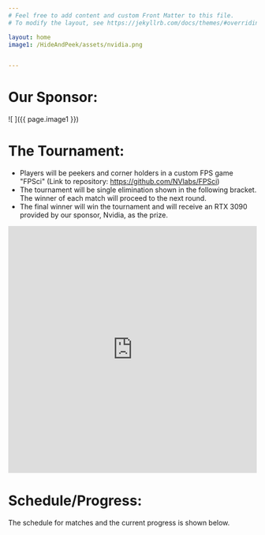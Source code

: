 ```yaml
---
# Feel free to add content and custom Front Matter to this file.
# To modify the layout, see https://jekyllrb.com/docs/themes/#overriding-theme-defaults

layout: home
image1: /HideAndPeek/assets/nvidia.png


---
```

# Our Sponsor:

![ ]({{ page.image1 }})

# The Tournament:

- Players will be peekers and corner holders in a custom FPS game "FPSci" (Link to repository: https://github.com/NVlabs/FPSci)
- The tournament will be single elimination shown in the following bracket. The winner of each match will proceed to the next round.
- The final winner will win the tournament and will receive an RTX 3090 provided by our sponsor, Nvidia, as the prize.
<iframe src="https://challonge.com/q7xbgskb/module" width="100%" height="500" frameborder="0" scrolling="auto" allowtransparency="true"></iframe>

# Schedule/Progress:

The schedule for matches and the current progress is shown below.

<div id='slottr-sheet-18274644'></div>
<script type='text/javascript' src='https://www.slottr.com/sheets/18274644.js'></script>
